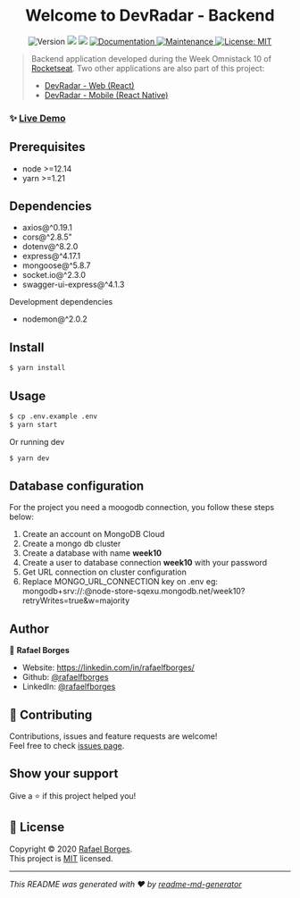 <h1 align="center">Welcome to DevRadar - Backend</h1>
<p align="center">
  <img alt="Version" src="https://img.shields.io/badge/version-1.0.0-blue.svg?cacheSeconds=2592000" />
  <img src="https://img.shields.io/badge/node-%3E%3D12.14-blue.svg" />
  <img src="https://img.shields.io/badge/yarn-%3E%3D1.21-blue.svg" />
  <a href="https://github.com/rafaelfborges/devradar-backend#readme" target="_blank">
    <img alt="Documentation" src="https://img.shields.io/badge/documentation-yes-brightgreen.svg" />
  </a>
  <a href="https://github.com/rafaelfborges/devradar-backend/graphs/commit-activity" target="_blank">
    <img alt="Maintenance" src="https://img.shields.io/badge/Maintained%3F-yes-green.svg" />
  </a>
  <a href="https://github.com/rafaelfborges/devradar-backend/blob/master/LICENSE" target="_blank">
    <img alt="License: MIT" src="https://img.shields.io/github/license/rafaelfborges/devradar-backend" />
  </a>
</p>

> Backend application developed during the Week Omnistack 10 of [Rocketseat](https://rocketseat.com.br).
> Two other applications are also part of this project:
> - [DevRadar - Web (React)](https://github.com/rafaelfborges/devradar-web)
> - [DevRadar - Mobile (React Native)](https://github.com/rafaelfborges/devradar-mobile)

### ✨ [Live Demo](http://devradar-osweek-backend.herokuapp.com)

## Prerequisites

- node >=12.14
- yarn >=1.21

## Dependencies
- axios@^0.19.1
- cors@^2.8.5"
- dotenv@^8.2.0
- express@^4.17.1
- mongoose@^5.8.7
- socket.io@^2.3.0
- swagger-ui-express@^4.1.3

Development dependencies
- nodemon@^2.0.2

## Install

```sh
$ yarn install
```

## Usage

```sh
$ cp .env.example .env
$ yarn start
```
Or running dev
```sh
$ yarn dev
```

## Database configuration

For the project you need a moogodb connection, you follow these steps below:

1. Create an account on MongoDB Cloud
2. Create a mongo db cluster
3. Create a database with name **week10**
4. Create a user to database connection **week10** with your password
5. Get URL connection on cluster configuration
6. Replace MONGO_URL_CONNECTION key on .env
eg: mongodb+srv://<username>:<password>@node-store-sqexu.mongodb.net/week10?retryWrites=true&w=majority

## Author

👤 **Rafael Borges**

* Website: https://linkedin.com/in/rafaelfborges/
* Github: [@rafaelfborges](https://github.com/rafaelfborges)
* LinkedIn: [@rafaelfborges](https://linkedin.com/in/rafaelfborges)

## 🤝 Contributing

Contributions, issues and feature requests are welcome!<br />Feel free to check [issues page](https://github.com/rafaelfborges/devradar-backend/issues).

## Show your support

Give a ⭐️ if this project helped you!

## 📝 License

Copyright © 2020 [Rafael Borges](https://github.com/rafaelfborges).<br />
This project is [MIT](https://github.com/rafaelfborges/devradar-backend/blob/master/LICENSE) licensed.

***
_This README was generated with ❤️ by [readme-md-generator](https://github.com/kefranabg/readme-md-generator)_
